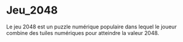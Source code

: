# Jeu_2048
 Le jeu 2048 est un puzzle numérique populaire dans lequel le joueur combine des tuiles numériques pour atteindre la valeur 2048.
